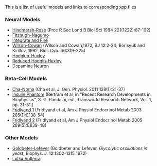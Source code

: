 This is a list of useful models and links to corresponding xpp files

### Neural Models

* [Hindmarsh-Rose](hr.ode) (Proc R Soc Lond B Biol Sci 1984 221(1222):87-102)
* [Fitzhugh-Nagumo](fhn.ode)
* [Integrate and Fire](if.ode)
* [Wilson-Cowan](wilcow.ode) (Wilson and Cowan,1972, BJ 12:2-24; Borisyuk and Kirillov, 1992, Biol. Cyb. 66:319-325)
* [Hodgkin-Huxley](hh.ode)
* [Reduced Hodgin-Huxley](hhred.ode)
* [Dopamine Neuron](dopa.ode)

### Beta-Cell Models

* [Cha-Noma](ChaNoma.ode) (Cha et al, J. Gen. Physiol. 2011 138(1):21-37)
* [Insulin Phantom](insburst2.ode) (Bertram et al, in "Recent Research Developments in Biophysics", S. G. Pandalai, ed., Transworld Research Network, Vol. 1, pp. 31-51.)
* [Fridlyand 1](Fridlyand03.ode) (Fridlyand et al, Am J Physiol Endocrinol Metab 2003 285(1):E138-54)
* [Fridlyand 2](Fridlyand05.ode) (Fridlyand et al, Am J Physiol Endocrinol Metab 2005 289(5):E839-48)

### Other Models

* [Goldbeter-Lefever](glyco.ode) (Goldbeter and Lefever, *Glycolytic oscillations in yeast*, Biophys. J. 12:1302-1315 1972)
* [Lotka Volterra](lotka.ode)
